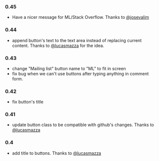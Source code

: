 ### 0.45
  * Have a nicer message for ML/Stack Overflow. Thanks to [@josevalim](http://github.com/josevalim)
### 0.44
  * append button's text to the text area instead of replacing current content. Thanks to [@lucasmazza](http://github.com/lucasmazza)
    for the idea.

### 0.43
  * change "Mailing list" button name to "ML" to fit in screen
  * fix bug when we can't use buttons after typing anything in comment form.

### 0.42
  * fix button's title

### 0.41
  * update button class to be compatible with github's changes. Thanks to [@lucasmazza](http://github.com/lucasmazza)

### 0.4
  * add title to buttons. Thanks to [@lucasmazza](http://github.com/lucasmazza)
